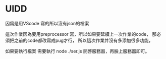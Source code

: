 # UIDD
因爲是用VScode 寫的所以沒有json的檔案

這次作業因為要用preprocessor 寫，所以如果要延續上一次作業的code，
那必須把之前的code都改寫成pug才行，
所以這次作業并沒有多添加很多功能，

如果要執行檔案 需要執行 node ./ser.js 開啓服務器，再臉上服務器即可。
